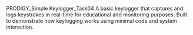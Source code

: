 PRODIGY_Simple Keylogger_Task04
A basic keylogger that captures and logs keystrokes in real-time for educational and monitoring purposes. Built to demonstrate how keylogging works using minimal code and system interaction.
